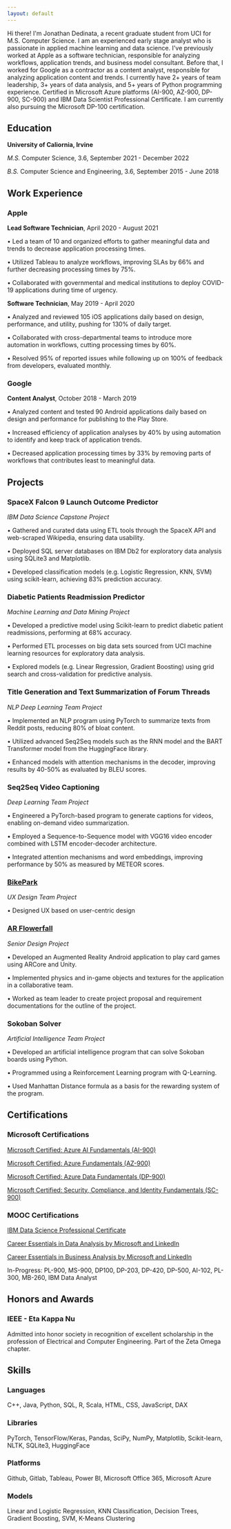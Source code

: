 ```yaml
---
layout: default
---
```


Hi there! I'm Jonathan Dedinata, a recent graduate student from UCI for M.S. Computer Science. I am an experienced early stage analyst who is passionate in applied machine learning and data science. I've previously worked at Apple as a software technician, responsible for analyzing workflows, application trends, and business model consultant. Before that, I worked for Google as a contractor as a content analyst, responsible for analyzing application content and trends. I currently have 2+ years of team leadership, 3+ years of data analysis, and 5+ years of Python programming experience. Certified in Microsoft Azure platforms (AI-900, AZ-900, DP-900, SC-900) and IBM Data Scientist Professional Certificate. I am currently also pursuing the Microsoft DP-100 certification.

## Education
**University of Caliornia, Irvine**

_M.S._ Computer Science, 3.6, September 2021 - December 2022

_B.S._ Computer Science and Engineering, 3.6, September 2015 - June 2018

## Work Experience
### Apple

**Lead Software Technician**, April 2020 - August 2021

• Led a team of 10 and organized efforts to gather meaningful data and trends to decrease application processing times.

• Utilized Tableau to analyze workflows, improving SLAs by 66% and further decreasing processing times by 75%.

• Collaborated with governmental and medical institutions to deploy COVID-19 applications during time of urgency.

**Software Technician**, May 2019 - April 2020

• Analyzed and reviewed 105 iOS applications daily based on design, performance, and utility, pushing for 130% of daily target.

• Collaborated with cross-departmental teams to introduce more automation in workflows, cutting processing times by 60%.

• Resolved 95% of reported issues while following up on 100% of feedback from developers, evaluated monthly.

### Google

**Content Analyst**, October 2018 - March 2019

• Analyzed content and tested 90 Android applications daily based on design and performance for publishing to the Play Store.

• Increased efficiency of application analyses by 40% by using automation to identify and keep track of application trends.

• Decreased application processing times by 33% by removing parts of workflows that contributes least to meaningful data.

## Projects

### SpaceX Falcon 9 Launch Outcome Predictor

_IBM Data Science Capstone Project_

• Gathered and curated data using ETL tools through the SpaceX API and web-scraped Wikipedia, ensuring data usability.

• Deployed SQL server databases on IBM Db2 for exploratory data analysis using SQLite3 and Matplotlib.

• Developed classification models (e.g. Logistic Regression, KNN, SVM) using scikit-learn, achieving 83% prediction accuracy.

### Diabetic Patients Readmission Predictor

_Machine Learning and Data Mining Project_

• Developed a predictive model using Scikit-learn to predict diabetic patient readmissions, performing at 68% accuracy.

• Performed ETL processes on big data sets sourced from UCI machine learning resources for exploratory data analysis.

• Explored models (e.g. Linear Regression, Gradient Boosting) using grid search and cross-validation for predictive analysis.

### Title Generation and Text Summarization of Forum Threads

_NLP Deep Learning Team Project_

• Implemented an NLP program using PyTorch to summarize texts from Reddit posts, reducing 80% of bloat content.

• Utilized advanced Seq2Seq models such as the RNN model and the BART Transformer model from the HuggingFace library.

• Enhanced models with attention mechanisms in the decoder, improving results by 40-50% as evaluated by BLEU scores.

### Seq2Seq Video Captioning

_Deep Learning Team Project_

• Engineered a PyTorch-based program to generate captions for videos, enabling on-demand video summarization.

• Employed a Sequence-to-Sequence model with VGG16 video encoder combined with LSTM encoder-decoder architecture.

• Integrated attention mechanisms and word embeddings, improving performance by 50% as measured by METEOR scores.

### [BikePark](https://greendinosaur.github.io/bikeparkpfo/)

_UX Design Team Project_

• Designed UX based on user-centric design

### [AR Flowerfall](http://srproj.eecs.uci.edu/projects/team-382-ar-project)

_Senior Design Project_

• Developed an Augmented Reality Android application to play card games using ARCore and Unity.

• Implemented physics and in-game objects and textures for the application in a collaborative team.

• Worked as team leader to create project proposal and requirement documentations for the outline of the project.

### Sokoban Solver

_Artificial Intelligence Team Project_

• Developed an artificial intelligence program that can solve Sokoban boards using Python.

• Programmed using a Reinforcement Learning program with Q-Learning.

• Used Manhattan Distance formula as a basis for the rewarding system of the program.

## Certifications

### Microsoft Certifications
  [Microsoft Certified: Azure AI Fundamentals (AI-900)](https://www.credly.com/badges/06e77f64-ea26-45a7-ba3b-73f9e6349886/public_url)

  [Microsoft Certified: Azure Fundamentals (AZ-900)](https://www.credly.com/badges/9979a011-1b87-482d-8b75-4347d43c4ff0/public_url)

  [Microsoft Certified: Azure Data Fundamentals (DP-900)](https://www.credly.com/badges/a08ce356-04e4-4412-92d9-3aecd57b6d42/public_url)

  [Microsoft Certified: Security, Compliance, and Identity Fundamentals (SC-900)](https://www.credly.com/badges/062c02bb-7251-4e95-9883-c93c0392d3a1/public_url)

### MOOC Certifications

  [IBM Data Science Professional Certificate](https://www.coursera.org/account/accomplishments/specialization/certificate/WBE9DJAM6FLZ)
  
  [Career Essentials in Data Analysis by Microsoft and LinkedIn](https://www.linkedin.com/learning/certificates/964887f7677531615afac483dae2d6ba716a6ebfb5988986c1617d838f0e83a4)
  
  [Career Essentials in Business Analysis by Microsoft and LinkedIn](https://www.linkedin.com/learning/certificates/f43b10200c2893b9a54f6b067f6322f50aa752e3ef5a46ef6b11e5c5e4cedab1)
  
  In-Progress: PL-900, MS-900, DP100, DP-203, DP-420, DP-500, AI-102, PL-300, MB-260, IBM Data Analyst

## Honors and Awards

### IEEE - Eta Kappa Nu

Admitted into honor society in recognition of excellent scholarship in the profession of Electrical and Computer Engineering. Part of the Zeta Omega chapter.

## Skills

### Languages

C++, Java, Python, SQL, R, Scala, HTML, CSS, JavaScript, DAX

### Libraries

PyTorch, TensorFlow/Keras, Pandas, SciPy, NumPy, Matplotlib, Scikit-learn, NLTK, SQLite3, HuggingFace

### Platforms

Github, Gitlab, Tableau, Power BI, Microsoft Office 365, Microsoft Azure

### Models

Linear and Logistic Regression, KNN Classification, Decision Trees, Gradient Boosting, SVM, K-Means Clustering

<!-- Text can be **bold**, _italic_, or ~~strikethrough~~.

[Link to another page](./another-page.html).

There should be whitespace between paragraphs.

There should be whitespace between paragraphs. We recommend including a README, or a file with information about your project.

# Header 1

This is a normal paragraph following a header. GitHub is a code hosting platform for version control and collaboration. It lets you and others work together on projects from anywhere.

## Header 2

> This is a blockquote following a header.
>
> When something is important enough, you do it even if the odds are not in your favor.

### Header 3

```js
// Javascript code with syntax highlighting.
var fun = function lang(l) {
  dateformat.i18n = require('./lang/' + l)
  return true;
}
```

```ruby
# Ruby code with syntax highlighting
GitHubPages::Dependencies.gems.each do |gem, version|
  s.add_dependency(gem, "= #{version}")
end
```

#### Header 4

*   This is an unordered list following a header.
*   This is an unordered list following a header.
*   This is an unordered list following a header.

##### Header 5

1.  This is an ordered list following a header.
2.  This is an ordered list following a header.
3.  This is an ordered list following a header.

###### Header 6

| head1        | head two          | three |
|:-------------|:------------------|:------|
| ok           | good swedish fish | nice  |
| out of stock | good and plenty   | nice  |
| ok           | good `oreos`      | hmm   |
| ok           | good `zoute` drop | yumm  |

### There's a horizontal rule below this.

* * *

### Here is an unordered list:

*   Item foo
*   Item bar
*   Item baz
*   Item zip

### And an ordered list:

1.  Item one
1.  Item two
1.  Item three
1.  Item four

### And a nested list:

- level 1 item
  - level 2 item
  - level 2 item
    - level 3 item
    - level 3 item
- level 1 item
  - level 2 item
  - level 2 item
  - level 2 item
- level 1 item
  - level 2 item
  - level 2 item
- level 1 item

### Small image

![Octocat](https://github.githubassets.com/images/icons/emoji/octocat.png)

### Large image

![Branching](https://guides.github.com/activities/hello-world/branching.png)


### Definition lists can be used with HTML syntax.

<dl>
<dt>Name</dt>
<dd>Godzilla</dd>
<dt>Born</dt>
<dd>1952</dd>
<dt>Birthplace</dt>
<dd>Japan</dd>
<dt>Color</dt>
<dd>Green</dd>
</dl>

```
Long, single-line code blocks should not wrap. They should horizontally scroll if they are too long. This line should be long enough to demonstrate this.
```

```
The final element.
``` -->
